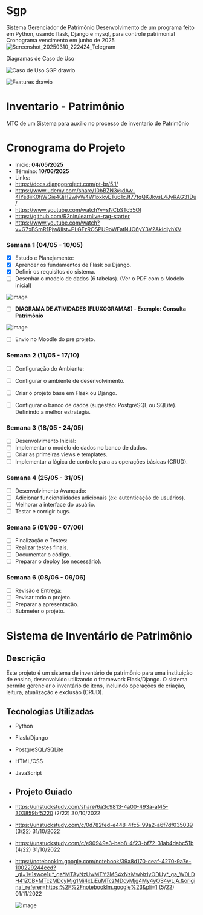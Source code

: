 # Sgp
Sistema Gerenciador de Patrimônio
Desenvolvimento de um programa feito em Python, usando flask, Django e mysql, para controle patrimonial
Cronograma vencimento em junho de 2025
![Screenshot_20250310_222424_Telegram](https://github.com/user-attachments/assets/2253c27f-397e-4849-8238-f207cb7ae053)


Diagramas de Caso de Uso

![Caso de Uso SGP drawio](https://github.com/user-attachments/assets/ff5820ef-fe10-46ef-911f-aafdc326337e)

![Features drawio](https://github.com/user-attachments/assets/b3bbffa5-ee7a-407d-b4c0-f5f3c0abe65a)

# Inventario  - Patrimônio

MTC de um Sistema para auxilio no processo de inventario de Patrimônio

# Cronograma do Projeto

- Início: <b>04/05/2025</b>
- Término: <b>10/06/2025</b>
- Links:
- https://docs.djangoproject.com/pt-br/5.1/
- https://www.udemy.com/share/10bBZN3@dAw-4lYe8iiK0fjWGie4QjH2wlyW4W1pxkvETu61cJt77tqQKJkvsL4JyRAG31Du/
- https://www.youtube.com/watch?v=sNCbSTc55OI
- https://github.com/R2nin/learnlive-rag-starter
- https://www.youtube.com/watch?v=G7xBSmR1Pjw&list=PLGFzROSPU9oWFatNJO6yY3V2AkIdIyhXV

### Semana 1 (04/05 - 10/05)
- [x] Estudo e Planejamento:
- [x] Aprender os fundamentos de Flask ou Django. 
- [x] Definir os requisitos do sistema.
- [ ] Desenhar o modelo de dados (6 tabelas). (Ver o PDF com o Modelo inicial)

![image](https://github.com/user-attachments/assets/86f065cc-6650-4fc9-a477-e96802f21cc5)


- [ ] <b>DIAGRAMA DE ATIVIDADES (FLUXOGRAMAS) - Exemplo: Consulta Patrimônio</b>

![image](https://github.com/user-attachments/assets/daf99abc-b4cf-4193-adb4-196cf2ca8eef)

- [ ] Envio no Moodle do pre projeto. 
### Semana 2 (11/05 - 17/10)
- [ ] Configuração do Ambiente:
- [ ] Configurar o ambiente de desenvolvimento.
- [ ] Criar o projeto base em Flask ou Django.
- [ ] Configurar o banco de dados (sugestão: PostgreSQL ou SQLite). Definindo a melhor estrategia.


### Semana 3 (18/05 - 24/05)
- [ ] Desenvolvimento Inicial:
- [ ] Implementar o modelo de dados no banco de dados.
- [ ] Criar as primeiras views e templates.
- [ ] Implementar a lógica de controle para as operações básicas (CRUD).
### Semana 4 (25/05 - 31/05)
- [ ] Desenvolvimento Avançado:
- [ ] Adicionar funcionalidades adicionais (ex: autenticação de usuários).
- [ ] Melhorar a interface do usuário.
- [ ] Testar e corrigir bugs.
### Semana 5 (01/06 - 07/06)
- [ ] Finalização e Testes:
- [ ] Realizar testes finais.
- [ ] Documentar o código.
- [ ] Preparar o deploy (se necessário).
### Semana 6 (08/06 - 09/06)
- [ ] Revisão e Entrega:
- [ ] Revisar todo o projeto.
- [ ] Preparar a apresentação.
- [ ] Submeter o projeto.

# Sistema de Inventário de Patrimônio

## Descrição
Este projeto é um sistema de inventário de patrimônio para uma instituição de ensino, desenvolvido utilizando o framework Flask/Django. O sistema permite gerenciar o inventário de itens, incluindo operações de criação, leitura, atualização e exclusão (CRUD).

## Tecnologias Utilizadas
- Python
- Flask/Django
- PostgreSQL/SQLite
- HTML/CSS
- JavaScript

- ## Projeto Guiado
- https://unstuckstudy.com/share/6a3c9813-4a00-493a-af45-303859bf5220 (2/22) 30/10/2022
- https://unstuckstudy.com/c/0d782fed-e448-4fc5-99a2-a6f7df035039 (3/22) 31/10/2022
- https://unstuckstudy.com/c/e90949a3-bab8-4f23-bf72-31ab4dabc51b (4/22) 31/10/2022
- https://notebooklm.google.com/notebook/39a8d170-ceaf-4270-9a7e-100229244ccd?_gl=1*1swce1u*_ga*MTAyNzUwMTY2MS4xNzMwNzIyODUy*_ga_W0LDH41ZCB*MTczMDcyMjg1Mi4xLjEuMTczMDcyMjg4My4yOS4wLjA.&original_referer=https:%2F%2Fnotebooklm.google%23&pli=1 (5/22) 01/11/2022

  ![image](https://github.com/user-attachments/assets/691ecf95-6754-43f3-92be-e0fc7ff31b61)
